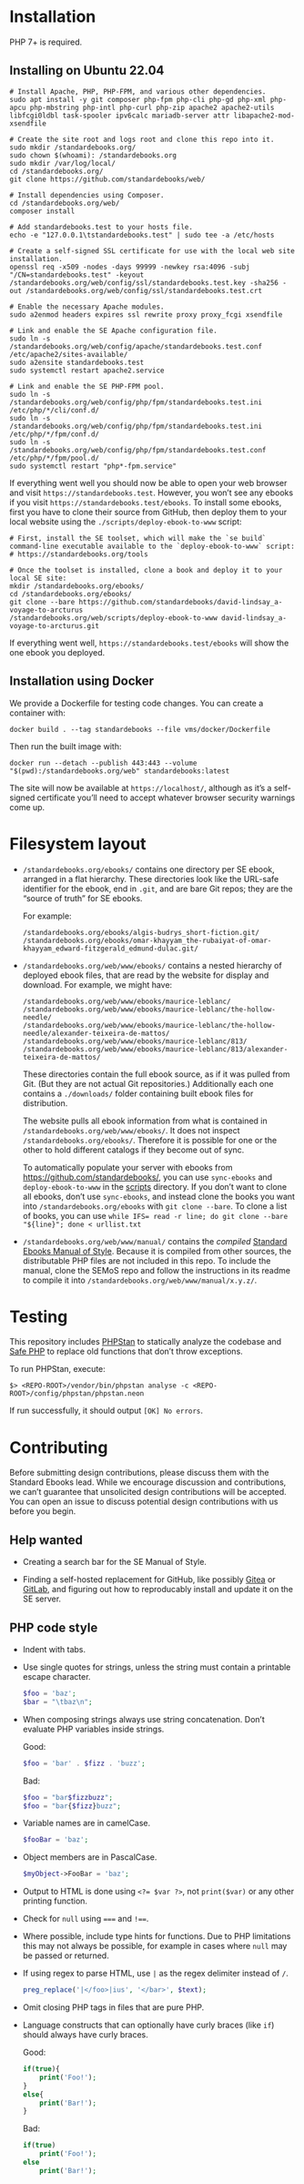 # Installation

PHP 7+ is required.

## Installing on Ubuntu 22.04

```shell
# Install Apache, PHP, PHP-FPM, and various other dependencies.
sudo apt install -y git composer php-fpm php-cli php-gd php-xml php-apcu php-mbstring php-intl php-curl php-zip apache2 apache2-utils libfcgi0ldbl task-spooler ipv6calc mariadb-server attr libapache2-mod-xsendfile

# Create the site root and logs root and clone this repo into it.
sudo mkdir /standardebooks.org/
sudo chown $(whoami): /standardebooks.org
sudo mkdir /var/log/local/
cd /standardebooks.org/
git clone https://github.com/standardebooks/web/

# Install dependencies using Composer.
cd /standardebooks.org/web/
composer install

# Add standardebooks.test to your hosts file.
echo -e "127.0.0.1\tstandardebooks.test" | sudo tee -a /etc/hosts

# Create a self-signed SSL certificate for use with the local web site installation.
openssl req -x509 -nodes -days 99999 -newkey rsa:4096 -subj "/CN=standardebooks.test" -keyout /standardebooks.org/web/config/ssl/standardebooks.test.key -sha256 -out /standardebooks.org/web/config/ssl/standardebooks.test.crt

# Enable the necessary Apache modules.
sudo a2enmod headers expires ssl rewrite proxy proxy_fcgi xsendfile

# Link and enable the SE Apache configuration file.
sudo ln -s /standardebooks.org/web/config/apache/standardebooks.test.conf /etc/apache2/sites-available/
sudo a2ensite standardebooks.test
sudo systemctl restart apache2.service

# Link and enable the SE PHP-FPM pool.
sudo ln -s /standardebooks.org/web/config/php/fpm/standardebooks.test.ini /etc/php/*/cli/conf.d/
sudo ln -s /standardebooks.org/web/config/php/fpm/standardebooks.test.ini /etc/php/*/fpm/conf.d/
sudo ln -s /standardebooks.org/web/config/php/fpm/standardebooks.test.conf /etc/php/*/fpm/pool.d/
sudo systemctl restart "php*-fpm.service"
```

If everything went well you should now be able to open your web browser and visit `https://standardebooks.test`. However, you won’t see any ebooks if you visit `https://standardebooks.test/ebooks`. To install some ebooks, first you have to clone their source from GitHub, then deploy them to your local website using the `./scripts/deploy-ebook-to-www` script:

```shell
# First, install the SE toolset, which will make the `se build` command-line executable available to the `deploy-ebook-to-www` script:
# https://standardebooks.org/tools

# Once the toolset is installed, clone a book and deploy it to your local SE site:
mkdir /standardebooks.org/ebooks/
cd /standardebooks.org/ebooks/
git clone --bare https://github.com/standardebooks/david-lindsay_a-voyage-to-arcturus
/standardebooks.org/web/scripts/deploy-ebook-to-www david-lindsay_a-voyage-to-arcturus.git
```

If everything went well, `https://standardebooks.test/ebooks` will show the one ebook you deployed.

## Installation using Docker

We provide a Dockerfile for testing code changes. You can create a container with:

```shell
docker build . --tag standardebooks --file vms/docker/Dockerfile
```

Then run the built image with:

```shell
docker run --detach --publish 443:443 --volume "$(pwd):/standardebooks.org/web" standardebooks:latest
```

The site will now be available at `https://localhost/`, although as it’s a self-signed certificate you’ll need to accept whatever browser security warnings come up.

# Filesystem layout

-   `/standardebooks.org/ebooks/` contains one directory per SE ebook, arranged in a flat hierarchy. These directories look like the URL-safe identifier for the ebook, end in `.git`, and are bare Git repos; they are the “source of truth” for SE ebooks.

    For example:

    ````
    /standardebooks.org/ebooks/algis-budrys_short-fiction.git/
    /standardebooks.org/ebooks/omar-khayyam_the-rubaiyat-of-omar-khayyam_edward-fitzgerald_edmund-dulac.git/
    ````

-   `/standardebooks.org/web/www/ebooks/` contains a nested hierarchy of deployed ebook files, that are read by the website for display and download. For example, we might have:

    ````
    /standardebooks.org/web/www/ebooks/maurice-leblanc/
    /standardebooks.org/web/www/ebooks/maurice-leblanc/the-hollow-needle/
    /standardebooks.org/web/www/ebooks/maurice-leblanc/the-hollow-needle/alexander-teixeira-de-mattos/
    /standardebooks.org/web/www/ebooks/maurice-leblanc/813/
    /standardebooks.org/web/www/ebooks/maurice-leblanc/813/alexander-teixeira-de-mattos/
    ````

    These directories contain the full ebook source, as if it was pulled from Git. (But they are not actual Git repositories.) Additionally each one contains a `./downloads/` folder containing built ebook files for distribution.

    The website pulls all ebook information from what is contained in `/standardebooks.org/web/www/ebooks/`. It does not inspect `/standardebooks.org/ebooks/`. Therefore it is possible for one or the other to hold different catalogs if they become out of sync.

    To automatically populate your server with ebooks from https://github.com/standardebooks/, you can use `sync-ebooks` and `deploy-ebook-to-www` in the [scripts](scripts) directory. If you don’t want to clone all ebooks, don’t use `sync-ebooks`, and instead clone the books you want into `/standardebooks.org/ebooks` with `git clone --bare`. To clone a list of books, you can use `while IFS= read -r line; do git clone --bare "${line}"; done < urllist.txt`

-   `/standardebooks.org/web/www/manual/` contains the *compiled* [Standard Ebooks Manual of Style](https://github.com/standardebooks/manual). Because it is compiled from other sources, the distributable PHP files are not included in this repo. To include the manual, clone the SEMoS repo and follow the instructions in its readme to compile it into `/standardebooks.org/web/www/manual/x.y.z/`.

# Testing

This repository includes [PHPStan](https://github.com/phpstan/phpstan) to statically analyze the codebase and [Safe PHP](https://github.com/thecodingmachine/safe) to replace old functions that don’t throw exceptions.

To run PHPStan, execute:

```shell
$> <REPO-ROOT>/vendor/bin/phpstan analyse -c <REPO-ROOT>/config/phpstan/phpstan.neon
```

If run successfully, it should output `[OK] No errors`.

# Contributing

Before submitting design contributions, please discuss them with the Standard Ebooks lead. While we encourage discussion and contributions, we can’t guarantee that unsolicited design contributions will be accepted. You can open an issue to discuss potential design contributions with us before you begin.

## Help wanted

- Creating a search bar for the SE Manual of Style.

- Finding a self-hosted replacement for GitHub, like possibly [Gitea](https://gitea.io/) or [GitLab](https://about.gitlab.com/), and figuring out how to reproducably install and update it on the SE server.

## PHP code style

- Indent with tabs.

-   Use single quotes for strings, unless the string must contain a printable escape character.

    ````php
    $foo = 'baz';
    $bar = "\tbaz\n";
    ````

-   When composing strings always use string concatenation. Don’t evaluate PHP variables inside strings.

    Good:

    ````php
    $foo = 'bar' . $fizz . 'buzz';
    ````

    Bad:

    ````php
    $foo = "bar$fizzbuzz";
    $foo = "bar{$fizz}buzz";
    ````

-   Variable names are in camelCase.

    ````php
    $fooBar = 'baz';
    ````

-   Object members are in PascalCase.

    ````php
    $myObject->FooBar = 'baz';
    ````

- Output to HTML is done using `<?= $var ?>`, not `print($var)` or any other printing function.

- Check for `null` using `===` and `!==`.

- Where possible, include type hints for functions. Due to PHP limitations this may not always be possible, for example in cases where `null` may be passed or returned.

-   If using regex to parse HTML, use `|` as the regex delimiter instead of `/`.

    ````php
    preg_replace('|</foo>|ius', '</bar>', $text);
    ````

-   Omit closing PHP tags in files that are pure PHP.

-   Language constructs that can optionally have curly braces (like `if`) should always have curly braces.

    Good:

    ````php
    if(true){
        print('Foo!');
    }
    else{
        print('Bar!');
    }
    ````

    Bad:

    ````php
    if(true)
        print('Foo!');
    else
        print('Bar!');
    ````
